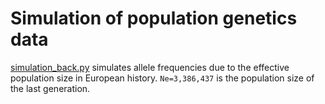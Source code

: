 # Simulation of population genetics data

[simulation_back.py](simulation.py) simulates allele frequencies due to the effective population size in European history. 
`Ne=3,386,437` is the population size of the last generation. 


